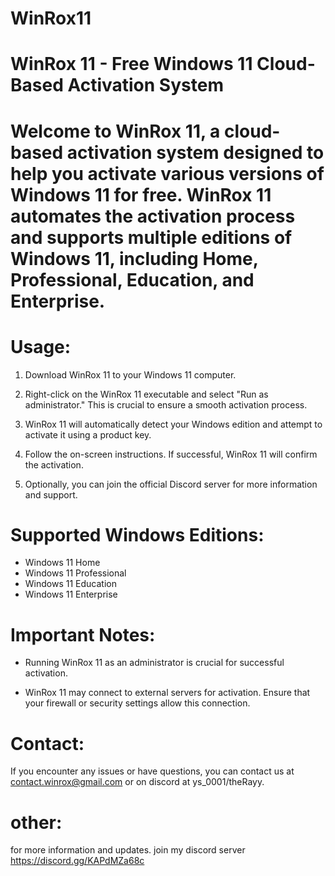 # WinRox11

# WinRox 11 - Free Windows 11 Cloud-Based Activation System

# Welcome to WinRox 11, a cloud-based activation system designed to help you activate various versions of Windows 11 for free. WinRox 11 automates the activation process and supports multiple editions of Windows 11, including Home, Professional, Education, and Enterprise.

# Usage:

1. Download WinRox 11 to your Windows 11 computer.

2. Right-click on the WinRox 11 executable and select "Run as administrator." This is crucial to ensure a smooth activation process.

3. WinRox 11 will automatically detect your Windows edition and attempt to activate it using a product key.

4. Follow the on-screen instructions. If successful, WinRox 11 will confirm the activation.

5. Optionally, you can join the official Discord server for more information and support.

# Supported Windows Editions:

- Windows 11 Home
- Windows 11 Professional
- Windows 11 Education
- Windows 11 Enterprise

# Important Notes:

- Running WinRox 11 as an administrator is crucial for successful activation.

- WinRox 11 may connect to external servers for activation. Ensure that your firewall or security settings allow this connection.

# Contact:

If you encounter any issues or have questions, you can contact us at contact.winrox@gmail.com or on discord at ys_0001/theRayy.

# other:

for more information and updates. join my discord server https://discord.gg/KAPdMZa68c 
